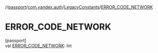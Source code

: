 //[passport](../../../index.md)/[com.yandex.auth](../index.md)/[LegacyConstants](index.md)/[ERROR_CODE_NETWORK](-e-r-r-o-r_-c-o-d-e_-n-e-t-w-o-r-k.md)

# ERROR_CODE_NETWORK

[passport]\
val [ERROR_CODE_NETWORK](-e-r-r-o-r_-c-o-d-e_-n-e-t-w-o-r-k.md): Int

